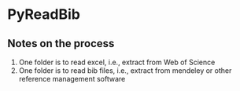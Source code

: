# PyReadBib
## Notes on the process 
1. One folder is to read excel, i.e., extract from Web of Science
2. One folder is to read bib files, i.e., extract from mendeley or other reference management software

